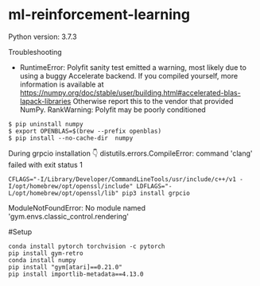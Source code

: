 # ml-reinforcement-learning

Python version: 3.7.3


Troubleshooting


- RuntimeError: Polyfit sanity test emitted a warning, most likely due to using a buggy Accelerate backend. If you compiled yourself, more information is available at https://numpy.org/doc/stable/user/building.html#accelerated-blas-lapack-libraries Otherwise report this to the vendor that provided NumPy.
RankWarning: Polyfit may be poorly conditioned

```
$ pip uninstall numpy
$ export OPENBLAS=$(brew --prefix openblas)
$ pip install --no-cache-dir  numpy
```


During grpcio installation 👇
distutils.errors.CompileError: command 'clang' failed with exit status 1
```
CFLAGS="-I/Library/Developer/CommandLineTools/usr/include/c++/v1 -I/opt/homebrew/opt/openssl/include" LDFLAGS="-L/opt/homebrew/opt/openssl/lib" pip3 install grpcio
```


ModuleNotFoundError: No module named 'gym.envs.classic_control.rendering'


#Setup

```
conda install pytorch torchvision -c pytorch
pip install gym-retro
conda install numpy
pip install "gym[atari]==0.21.0"
pip install importlib-metadata==4.13.0
```
